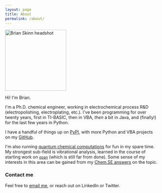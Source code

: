 ```yaml
---
layout: page
title: About
permalink: /about/
---
```


<img src="{{ site.baseurl }}/images/bskinn_2019.jpg" alt="Brian Skinn headshot" style="width: 200px;"/>

Hi! I'm Brian.

I'm a Ph.D. chemical engineer, working in electrochemical process R&D (electropolishing,
electroplating, etc.).  I've been programming for over twenty years, first in
TI-BASIC, then in VBA, *then* a bit in Java, and (finally!) for the last few years in Python.

I have a handful of things up on [PyPI](https://pypi.org/user/bskinn/),
with more Python and VBA projects on my [GitHub](https://github.com/bskinn?tab=repositories).

I'm also running [quantum chemical computations](https://orcaforum.cec.mpg.de) for fun in my spare time.
My strongest sub-field is vibrational analysis, learned in the course of starting
work on [`opan`](https://github.com/bskinn/opan) (which is still far from done).
Some sense of my interests in this area can be gained from my
[Chem.SE answers](https://chemistry.stackexchange.com/search?q=%5Bquantum-chemistry%5D+or+%5Bcomputational-chemistry%5D+user%3A11367)
on the topic.

### Contact me

Feel free to [email me](mailto:bskinn@alum.mit.edu), or reach out
on LinkedIn or Twitter.
